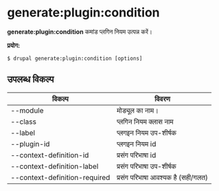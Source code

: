 # generate:plugin:condition
**generate:plugin:condition** कमांड प्लगिन नियम उत्पन्न करें।

**प्रयोग:**
```
$ drupal generate:plugin:condition [options] 
```

## उपलब्ध विकल्प
विकल्प | विवरण
-------|-------------
--module | मोड्यूल का नाम।
--class | प्लगिन नियम क्लास नाम
--label | प्लगइन नियम उप-शीर्षक
--plugin-id | प्लगइन नियम id
--context-definition-id | प्रसंग परिभाषा id
--context-definition-label | प्रसंग परिभाषा उप-शीर्षक
--context-definition-required | प्रसंग परिभाषा आवश्यक है (सही/गलत)
